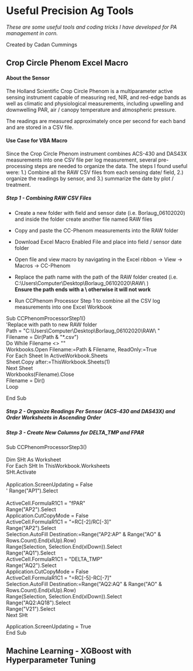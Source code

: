 # Useful Precision Ag Tools
*These are some useful tools and coding tricks I have developed for PA management in corn.* 

Created by Cadan Cummings

## Crop Circle Phenom Excel Macro
#### About the Sensor
The Holland Scientific Crop Circle Phenom is a multiparameter active sensing instrument capable of measuring red, NIR, and red-edge bands as well as climatic and physiological measurements, including upwelling and downwelling PAR, air / canopy temperature and atmospheric pressure.

The readings are measured approximately once per second for each band and are stored in a CSV file. 

#### Use Case for VBA Macro
Since the Crop Circle Phenom instrument combines ACS-430 and DAS43X measurements into one CSV file per log measurement, several pre-processing steps are needed to organize the data. The steps I found useful were: 1.) Combine all the RAW CSV files from each sensing date/ field, 2.) organize the readings by sensor, and 3.) summarize the date by plot / treatment.

##### Step 1 - Combining RAW CSV Files
* Create a new folder with field and sensor date (i.e. Borlaug_06102020) and inside the folder create another file named RAW files
* Copy and paste the CC-Phenom measurements into the RAW folder

* Download Excel Macro Enabled File and place into field / sensor date folder

* Open file and view macro by navigating in the Excel ribbon -> View -> Macros -> CC-Phenom
* Replace the path name with the path of the RAW folder created (i.e. C:\Users\Computer\Desktop\Borlaug_06102020\RAW\ ) <br/>
**Ensure the path ends with a \ otherwise it will not work**

* Run CCPhenom Processor Step 1 to combine all the CSV log measurements into one Excel Workbook

Sub CCPhenomProcessorStep1()<br/>
'Replace with path to new RAW folder<br/>
Path = "C:\Users\Computer\Desktop\Borlaug_06102020\RAW\ "<br/>
Filename = Dir(Path & "*.csv")<br/>
Do While Filename <> ""<br/>
Workbooks.Open Filename:=Path & Filename, ReadOnly:=True<br/>
For Each Sheet In ActiveWorkbook.Sheets<br/>
Sheet.Copy after:=ThisWorkbook.Sheets(1)<br/>
Next Sheet<br/>
Workbooks(Filename).Close<br/>
Filename = Dir()<br/>
Loop<br/>

End Sub<br/>

##### Step 2 - Organize Readings Per Sensor (ACS-430 and DAS43X) and Order Worksheets in Ascending Order




##### Step 3 - Create New Columns for DELTA_TMP and FPAR


Sub CCPhenomProcessorStep3()<br/>
<br/>
Dim SHt As Worksheet<br/>
For Each SHt In ThisWorkbook.Worksheets<br/>
SHt.Activate<br/>
<br/>
Application.ScreenUpdating = False<br/>
'
    Range("AP1").Select<br/><br/>
    ActiveCell.FormulaR1C1 = "fPAR"<br/>
    Range("AP2").Select<br/>
    Application.CutCopyMode = False<br/>
    ActiveCell.FormulaR1C1 = "=RC[-2]/RC[-3]"<br/>
    Range("AP2").Select<br/>
    Selection.AutoFill Destination:=Range("AP2:AP" & Range("AO" & Rows.Count).End(xlUp).Row)<br/>
    Range(Selection, Selection.End(xlDown)).Select<br/>
    Range("AQ1").Select<br/>
    ActiveCell.FormulaR1C1 = "DELTA_TMP"<br/>
    Range("AQ2").Select<br/>
    Application.CutCopyMode = False<br/>
    ActiveCell.FormulaR1C1 = "=RC[-5]-RC[-7]"<br/>
    Selection.AutoFill Destination:=Range("AQ2:AQ" & Range("AO" & Rows.Count).End(xlUp).Row)<br/>
    Range(Selection, Selection.End(xlDown)).Select<br/>
    Range("AQ2:AQ18").Select<br/>
    Range("V21").Select<br/>
Next SHt<br/>

Application.ScreenUpdating = True<br/>
End Sub<br/>


## Machine Learning - XGBoost with Hyperparameter Tuning
